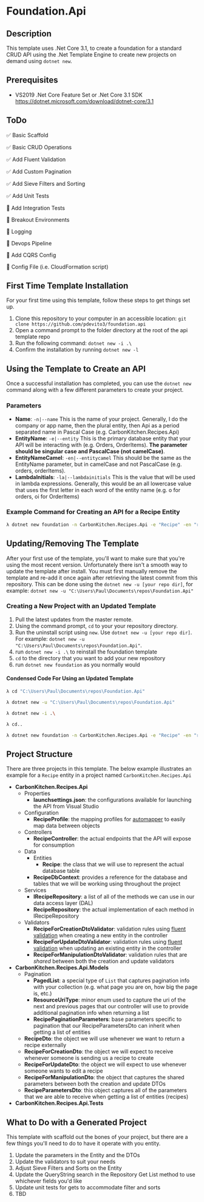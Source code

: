 # Foundation.Api

## Description

This template uses .Net Core 3.1, to create a foundation for a standard CRUD API using the .Net Template Engine to create new projects on demand using `dotnet new`.

## Prerequisites

- VS2019 .Net Core Feature Set or .Net Core 3.1 SDK https://dotnet.microsoft.com/download/dotnet-core/3.1

## ToDo

✅ Basic Scaffold

✅ Basic CRUD Operations

✅ Add Fluent Validation

✅ Add Custom Pagination

✅ Add Sieve Filters and Sorting

✅ Add Unit Tests

🔲 Add Integration Tests

🔲 Breakout Environments

🔲 Logging

🔲 Devops Pipeline

🔲 Add CQRS Config

🔲 Config File (i.e. CloudFormation script)

## First Time Template Installation

For your first time using this template, follow these steps to get things set up.

1. Clone this repository to your computer in an accessible location: `git clone https://github.com/pdevito3/foundation.api`
2. Open a command prompt to the folder directory at the root of the api template repo
3. Run the following command: `dotnet new -i .\`
4. Confirm the installation by running `dotnet new -l` 

## Using the Template to Create an API
Once a successful installation has completed, you can use the `dotnet new` command along with a few different parameters to create your project. 

### Parameters
* **Name**: `-n|--name` This is the name of your project. Generally, I do the company or app name, then the plural entity, then Api as a period separated name in Pascal Case (e.g. CarbonKitchen.Recipes.Api)
* **EntityName**: `-e|--entity` This is the primary database entity that your API will be interacting with (e.g. Orders, OrderItems). **The parameter should be singular case and PascalCase (not camelCase)**.
* **EntityNameCamel**: `-en|--entitycamel` This should be the same as the EntityName parameter, but in camelCase and not PascalCase (e.g. orders, orderItems).
* **LambdaInitials**: `-la|--lambdainitials` This is the value that will be used in lambda expressions. Generally, this would be an all lowercase value that uses the first letter in each word of the entity name (e.g. o for orders, oi for OrderItems)

### Example Command for Creating an API for a Recipe Entity
```bash
λ dotnet new foundation -n CarbonKitchen.Recipes.Api -e "Recipe" -en "recipe" --la "r"
```

## Updating/Removing The Template
After your first use of the template, you'll want to make sure that you're using the most recent version. Unfortunately there isn't a smooth way to update the template after install. You must first manually remove the template and re-add it once again after retrieving the latest commit from this repository. This can be done using the `dotnet new -u [your repo dir]`, for example: `dotnet new -u "C:\Users\Paul\Documents\repos\Foundation.Api"` 

### Creating a New Project with an Updated Template
1. Pull the latest updates from the master remote.
2. Using the command prompt, `cd` to your your repository directory.
3. Run the uninstall script using `new`. Use `dotnet new -u [your repo dir]`. For example: `dotnet new -u "C:\Users\Paul\Documents\repos\Foundation.Api"`.
4. run `dotnet new -i .\` to reinstall the foundation template 
5. `cd` to the directory that you want to add your new repository
6. run `dotnet new foundation` as you normally would

#### Condensed Code For Using an Updated Template 
```bash
λ cd "C:\Users\Paul\Documents\repos\Foundation.Api"

λ dotnet new -u "C:\Users\Paul\Documents\repos\Foundation.Api"

λ dotnet new -i .\

λ cd..

λ dotnet new foundation -n CarbonKitchen.Recipes.Api -e "Recipe" -en "recipe" -la "r"
```

## Project Structure
There are three projects in this template. The below example illustrates an example for a `Recipe` entity in a project named `CarbonKitchen.Recipes.Api`

* **CarbonKitchen.Recipes.Api** 
  * Properties
    * **launchsettings.json**: the configurations available for launching the API from Visual Studio
  * Configuration
    * **RecipeProfile**: the mapping profiles for [automapper](https://github.com/AutoMapper/AutoMapper) to easily map data between objects
  * Controllers
    * **RecipeController**: the actual endpoints that the API will expose for consumption
  * Data
    * Entities
      * **Recipe**: the class that we will use to represent the actual database table
    * **RecipeDbContext**: provides a reference for the database and tables that we will be working using throughout the project
  * Services
    * **IRecipeRepository**: a list of all of the methods we can use in our data access layer (DAL)
    * **RecipeRepository**: the actual implementation of each method in IRecipeRepository
  * Validators
    * **RecipeForCreationDtoValidator**: validation rules using [fluent validation](https://github.com/FluentValidation/FluentValidation) when creating a new entity in the controller
    * **RecipeForUpdateDtoValidator**: validation rules using [fluent validation](https://github.com/FluentValidation/FluentValidation) when updating an existing entity in the controller
    * **RecipeForManipulationDtoValidator**: validation rules that are *shared* between both the creation and update validators
* **CarbonKitchen.Recipes.Api.Models**
  * Pagination
    * **PagedList**: a special type of `List` that captures pagination info with your collection (e.g. what page you are on, how big the page is, etc.)
    * **ResourceUriType**: minor enum used to capture the uri of the next and previous pages that our controller will use to provide additional pagination info when returning a list
    * **RecipePaginationParameters**: base parameters specific to pagination that our RecipeParametersDto can inherit when getting a list of entities
  * **RecipeDto**: the object we will use whenever we want to return a recipe externally
  * **RecipeForCreationDto**: the object we will expect to receive whenever someone is sending us a recipe to create
  * **RecipeForUpdateDto**: the object we will expect to use whenever someone wants to edit a recipe
  * **RecipeForManipulationDto**: the object that captures the shared parameters between both the creation and update DTOs
  * **RecipeParametersDto**: this object captures all of the parameters that we are able to receive when getting a list of entities (recipes)
* **CarbonKitchen.Recipes.Api.Tests**

## What to Do with a Generated Project

This template with scaffold out the bones of your project, but there are a few things you'll need to do to have it operate with you entity.

1. Update the parameters in the Entity and the DTOs
2. Update the validators to suit your needs
3. Adjust Sieve Filters and Sorts on the Entity
4. Update the QueryString search in the Repository Get List method to use whichever fields you'd like
5. Update unit tests for gets to accommodate filter and sorts
6. TBD
